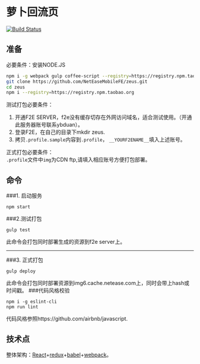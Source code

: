 # 萝卜回流页

[![Build Status](https://api.travis-ci.org/NetEaseMobileFE/radish.png?branch=master)](https://travis-ci.org/NetEaseMobileFE/radish)
## 准备
必要条件：安装NODE.JS
```bash
npm i -g webpack gulp coffee-script --registry=https://registry.npm.taobao.org
git clone https://github.com/NetEaseMobileFE/zeus.git
cd zeus
npm i --registry=https://registry.npm.taobao.org
```
测试打包必要条件：  

1. 开通F2E SERVER，f2e没有缓存切存在外网访问域名，适合测试使用。（开通此服务器账号联系ybduan）。  
2. 登录F2E，在自己的目录下mkdir zeus.
3. 拷贝`.profile.sample`内容到`.profile`， `__YOURF2ENAME__`填入上述账号。  

正式打包必要条件：  
`.profile`文件中`img`为CDN ftp,请填入相应账号方便打包部署。
## 命令
###1. 启动服务
```
npm start
```
###2.测试打包
```
gulp test
```
此命令会打包同时部署生成的资源到f2e server上。  
****
###3. 正式打包
```
gulp deploy
```
此命令会打包同时部署资源到img6.cache.netease.com上，同时会带上hash或时间戳。
###代码风格校验
```
npm i -g eslint-cli
npm run lint
```
代码风格参照https://github.com/airbnb/javascript.

## 技术点
整体架构：[React](http://reactjs.org)+[redux](http://redux.js.org)+[babel](http://babeljs.io)+[webpack](https://webpack.github.io)。  

